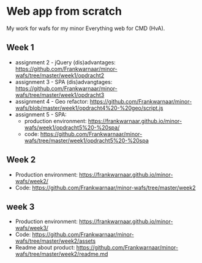 # Web app from scratch

My work for wafs for my minor Everything web for CMD (HvA).

## Week 1
* assignment 2 - jQuery (dis)advantages: https://github.com/Frankwarnaar/minor-wafs/tree/master/week1/opdracht2
* assignment 3 - SPA (dis)advangtages: https://github.com/Frankwarnaar/minor-wafs/tree/master/week1/opdracht3
* assignment 4 - Geo refactor: https://github.com/Frankwarnaar/minor-wafs/blob/master/week1/opdracht4%20-%20geo/script.js
* assignment 5 - SPA:
  * production environment: https://frankwarnaar.github.io/minor-wafs/week1/opdracht5%20-%20spa/
  * code: https://github.com/Frankwarnaar/minor-wafs/tree/master/week1/opdracht5%20-%20spa

## Week 2
* Production environment: https://frankwarnaar.github.io/minor-wafs/week2/
* Code: https://github.com/Frankwarnaar/minor-wafs/tree/master/week2

## week 3
* Production environment: https://frankwarnaar.github.io/minor-wafs/week3/
* Code: https://github.com/Frankwarnaar/minor-wafs/tree/master/week2/assets
* Readme about product: https://github.com/Frankwarnaar/minor-wafs/tree/master/week2/readme.md
